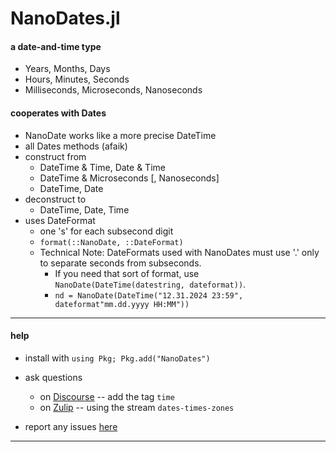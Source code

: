 # NanoDates.jl

#### a date-and-time type
- Years, Months, Days
- Hours, Minutes, Seconds
- Milliseconds, Microseconds, Nanoseconds



#### cooperates with Dates

 - NanoDate works like a more precise DateTime
 - all Dates methods (afaik)
 - construct from 
   - DateTime & Time, Date & Time
   - DateTime & Microseconds [, Nanoseconds]
   - DateTime, Date
 - deconstruct to
   - DateTime, Date, Time
 - uses DateFormat
   - one 's' for each subsecond digit
   - `format(::NanoDate, ::DateFormat)`
   - Technical Note: DateFormats used with NanoDates must use '.' only to separate seconds from subseconds.
     - If you need that sort of format, use `NanoDate(DateTime(datestring, dateformat))`.
     - `nd = NanoDate(DateTime("12.31.2024 23:59", dateformat"mm.dd.yyyy HH:MM"))`


----
#### help 
- install with  `using Pkg; Pkg.add("NanoDates")`

- ask questions
  - on [Discourse](https://discourse.julialang.org/latest) -- add the tag `time`
  - on [Zulip](https://julialang.zulipchat.com/#narrow/stream/321834-dates-times-zones) -- using the stream `dates-times-zones`
  
- report any issues [here](https://github.com/JuliaTime/NanoDates.jl/issues)

----
